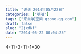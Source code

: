 ```yaml
---
title: "说说 2014年05月22日"
categories: ["嘀咕"]
tags: ["来自QQ空间 qzone.qq.com"]
draft: false
slug: "2jxdNf"
date: "2014-05-22 00:04:25"
---
```


4+11+3+11+1=30
